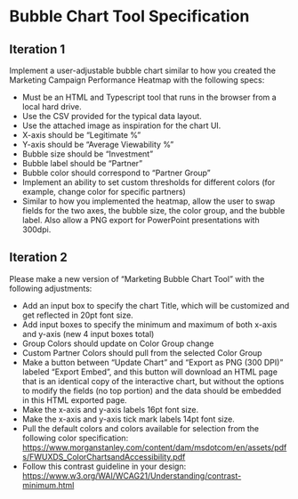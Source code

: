 # Bubble Chart Tool Specification

## Iteration 1 ##

Implement a user-adjustable bubble chart similar to how you created the Marketing Campaign Performance Heatmap with the following specs:
- Must be an HTML and Typescript tool that runs in the browser from a local hard drive.
- Use the CSV provided for the typical data layout.
- Use the attached image as inspiration for the chart UI.
- X-axis should be “Legitimate %”
- Y-axis should be “Average Viewability %”
- Bubble size should be “Investment”
- Bubble label should be “Partner”
- Bubble color should correspond to “Partner Group”
- Implement an ability to set custom thresholds for different colors (for example, change color for specific partners)
- Similar to how you implemented the heatmap, allow the user to swap fields for the two axes, the bubble size, the color group, and the bubble label. Also allow a PNG export for PowerPoint presentations with 300dpi.



## Iteration 2 ##
Please make a new version of “Marketing Bubble Chart Tool” with the following adjustments:
- Add an input box to specify the chart Title, which will be customized and get reflected in 20pt font size.
- Add input boxes to specify the minimum and maximum of both x-axis and y-axis (new 4 input boxes total)
- Group Colors should update on Color Group change
- Custom Partner Colors should pull from the selected Color Group
- Make a button between “Update Chart” and “Export as PNG (300 DPI)” labeled “Export Embed”, and this button will download an HTML page that is an identical copy of the interactive chart, but without the options to modify the fields (no top portion) and the data should be embedded in this HTML exported page.
- Make the x-axis and y-axis labels 16pt font size.
- Make the x-axis and y-axis tick mark labels 14pt font size.
- Pull the default colors and colors available for selection from the following color specification: https://www.morganstanley.com/content/dam/msdotcom/en/assets/pdfs/FWUXDS_ColorChartsandAccessibility.pdf
- Follow this contrast guideline in your design: https://www.w3.org/WAI/WCAG21/Understanding/contrast-minimum.html


